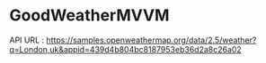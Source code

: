 # GoodWeatherMVVM

API URL : https://samples.openweathermap.org/data/2.5/weather?q=London,uk&appid=439d4b804bc8187953eb36d2a8c26a02

